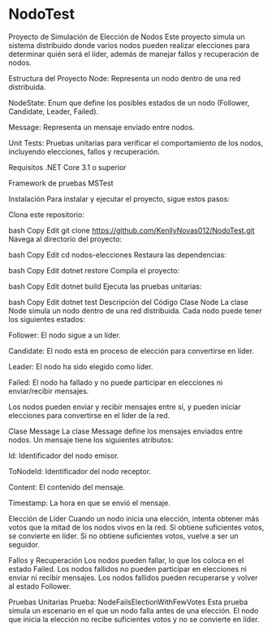 # NodoTest

Proyecto de Simulación de Elección de Nodos
Este proyecto simula un sistema distribuido donde varios nodos pueden realizar elecciones para determinar quién será el líder, además de manejar fallos y recuperación de nodos.

Estructura del Proyecto
Node: Representa un nodo dentro de una red distribuida.

NodeState: Enum que define los posibles estados de un nodo (Follower, Candidate, Leader, Failed).

Message: Representa un mensaje enviado entre nodos.

Unit Tests: Pruebas unitarias para verificar el comportamiento de los nodos, incluyendo elecciones, fallos y recuperación.

Requisitos
.NET Core 3.1 o superior

Framework de pruebas MSTest

Instalación
Para instalar y ejecutar el proyecto, sigue estos pasos:

Clona este repositorio:

bash
Copy
Edit
git clone https://github.com/KenllyNovas012/NodoTest.git
Navega al directorio del proyecto:

bash
Copy
Edit
cd nodos-elecciones
Restaura las dependencias:

bash
Copy
Edit
dotnet restore
Compila el proyecto:

bash
Copy
Edit
dotnet build
Ejecuta las pruebas unitarias:

bash
Copy
Edit
dotnet test
Descripción del Código
Clase Node
La clase Node simula un nodo dentro de una red distribuida. Cada nodo puede tener los siguientes estados:

Follower: El nodo sigue a un líder.

Candidate: El nodo está en proceso de elección para convertirse en líder.

Leader: El nodo ha sido elegido como líder.

Failed: El nodo ha fallado y no puede participar en elecciones ni enviar/recibir mensajes.

Los nodos pueden enviar y recibir mensajes entre sí, y pueden iniciar elecciones para convertirse en el líder de la red.

Clase Message
La clase Message define los mensajes enviados entre nodos. Un mensaje tiene los siguientes atributos:

Id: Identificador del nodo emisor.

ToNodeId: Identificador del nodo receptor.

Content: El contenido del mensaje.

Timestamp: La hora en que se envió el mensaje.

Elección de Líder
Cuando un nodo inicia una elección, intenta obtener más votos que la mitad de los nodos vivos en la red. Si obtiene suficientes votos, se convierte en líder. Si no obtiene suficientes votos, vuelve a ser un seguidor.

Fallos y Recuperación
Los nodos pueden fallar, lo que los coloca en el estado Failed. Los nodos fallidos no pueden participar en elecciones ni enviar ni recibir mensajes. Los nodos fallidos pueden recuperarse y volver al estado Follower.

Pruebas Unitarias
Prueba: NodeFailsElectionWithFewVotes
Esta prueba simula un escenario en el que un nodo falla antes de una elección. El nodo que inicia la elección no recibe suficientes votos y no se convierte en líder.

